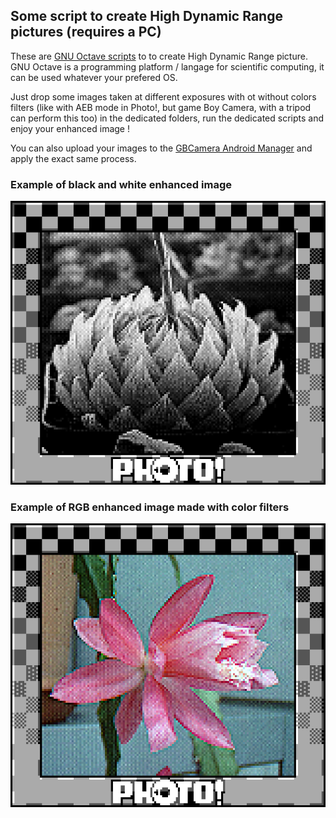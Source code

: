 ## Some script to create High Dynamic Range pictures (requires a PC)

These are [GNU Octave scripts](https://octave.org/) to to create High Dynamic Range picture. GNU Octave is a programming platform / langage for scientific computing, it can be used whatever your prefered OS.

Just drop some images taken at different exposures with ot without colors filters (like with AEB mode in Photo!, but game Boy Camera, with a tripod can perform this too) in the dedicated folders, run the dedicated scripts and enjoy your enhanced image !

You can also upload your images to the [GBCamera Android Manager](https://github.com/Mraulio/GBCamera-Android-Manager) and apply the exact same process.

### Example of black and white enhanced image
![alt](/SD/Scripts_for_AEB_mode/Code_black_and_white/EAB_image.png)

### Example of RGB enhanced image made with color filters
![](/SD/Scripts_for_AEB_mode/Code_color_fusion/Color_fusion.png)
